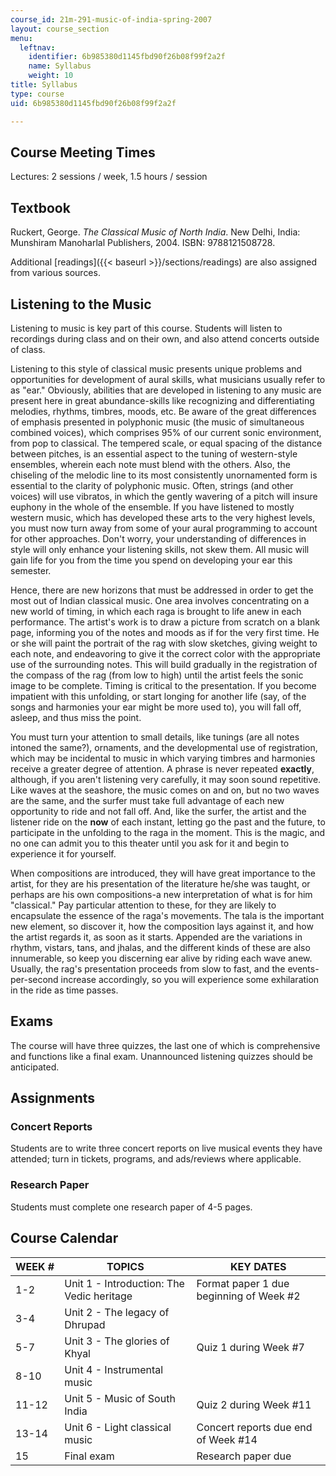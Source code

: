 ```yaml
---
course_id: 21m-291-music-of-india-spring-2007
layout: course_section
menu:
  leftnav:
    identifier: 6b985380d1145fbd90f26b08f99f2a2f
    name: Syllabus
    weight: 10
title: Syllabus
type: course
uid: 6b985380d1145fbd90f26b08f99f2a2f

---
```


Course Meeting Times
--------------------

Lectures: 2 sessions / week, 1.5 hours / session

Textbook
--------

Ruckert, George. _The Classical Music of North India_. New Delhi, India: Munshiram Manoharlal Publishers, 2004. ISBN: 9788121508728.

Additional [readings]({{< baseurl >}}/sections/readings) are also assigned from various sources.

Listening to the Music
----------------------

Listening to music is key part of this course. Students will listen to recordings during class and on their own, and also attend concerts outside of class.

Listening to this style of classical music presents unique problems and opportunities for development of aural skills, what musicians usually refer to as "ear." Obviously, abilities that are developed in listening to any music are present here in great abundance-skills like recognizing and differentiating melodies, rhythms, timbres, moods, etc. Be aware of the great differences of emphasis presented in polyphonic music (the music of simultaneous combined voices), which comprises 95% of our current sonic environment, from pop to classical. The tempered scale, or equal spacing of the distance between pitches, is an essential aspect to the tuning of western-style ensembles, wherein each note must blend with the others. Also, the chiseling of the melodic line to its most consistently unornamented form is essential to the clarity of polyphonic music. Often, strings (and other voices) will use vibratos, in which the gently wavering of a pitch will insure euphony in the whole of the ensemble. If you have listened to mostly western music, which has developed these arts to the very highest levels, you must now turn away from some of your aural programming to account for other approaches. Don't worry, your understanding of differences in style will only enhance your listening skills, not skew them. All music will gain life for you from the time you spend on developing your ear this semester.

Hence, there are new horizons that must be addressed in order to get the most out of Indian classical music. One area involves concentrating on a new world of timing, in which each raga is brought to life anew in each performance. The artist's work is to draw a picture from scratch on a blank page, informing you of the notes and moods as if for the very first time. He or she will paint the portrait of the rag with slow sketches, giving weight to each note, and endeavoring to give it the correct color with the appropriate use of the surrounding notes. This will build gradually in the registration of the compass of the rag (from low to high) until the artist feels the sonic image to be complete. Timing is critical to the presentation. If you become impatient with this unfolding, or start longing for another life (say, of the songs and harmonies your ear might be more used to), you will fall off, asleep, and thus miss the point.

You must turn your attention to small details, like tunings (are all notes intoned the same?), ornaments, and the developmental use of registration, which may be incidental to music in which varying timbres and harmonies receive a greater degree of attention. A phrase is never repeated **exactly**, although, if you aren't listening very carefully, it may soon sound repetitive. Like waves at the seashore, the music comes on and on, but no two waves are the same, and the surfer must take full advantage of each new opportunity to ride and not fall off. And, like the surfer, the artist and the listener ride on the **now** of each instant, letting go the past and the future, to participate in the unfolding to the raga in the moment. This is the magic, and no one can admit you to this theater until you ask for it and begin to experience it for yourself.

When compositions are introduced, they will have great importance to the artist, for they are his presentation of the literature he/she was taught, or perhaps are his own compositions-a new interpretation of what is for him "classical." Pay particular attention to these, for they are likely to encapsulate the essence of the raga's movements. The tala is the important new element, so discover it, how the composition lays against it, and how the artist regards it, as soon as it starts. Appended are the variations in rhythm, vistars, tans, and jhalas, and the different kinds of these are also innumerable, so keep you discerning ear alive by riding each wave anew. Usually, the rag's presentation proceeds from slow to fast, and the events-per-second increase accordingly, so you will experience some exhilaration in the ride as time passes.

Exams
-----

The course will have three quizzes, the last one of which is comprehensive and functions like a final exam. Unannounced listening quizzes should be anticipated.

Assignments
-----------

### Concert Reports

Students are to write three concert reports on live musical events they have attended; turn in tickets, programs, and ads/reviews where applicable.

### Research Paper

Students must complete one research paper of 4-5 pages.

Course Calendar
---------------

| WEEK # | TOPICS | KEY DATES |
| --- | --- | --- |
| 1-2 | Unit 1 - Introduction: The Vedic heritage | Format paper 1 due beginning of Week #2 |
| 3-4 | Unit 2 - The legacy of Dhrupad | &nbsp; |
| 5-7 | Unit 3 - The glories of Khyal | Quiz 1 during Week #7 |
| 8-10 | Unit 4 - Instrumental music | &nbsp; |
| 11-12 | Unit 5 - Music of South India | Quiz 2 during Week #11 |
| 13-14 | Unit 6 - Light classical music | Concert reports due end of Week #14 |
| 15 | Final exam | Research paper due